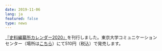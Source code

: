 ```yaml
---
date: 2019-11-06
lang: ja
featured: false
type: news
---
```

<a href="https://twitter.com/UTokyo_HI/status/1190127904882999296" target="_blank">『史料編纂所カレンダー2020』</a>を刊行しました。東京大学コミュニケーションセンター（場所は<a href="https://utcc.u-tokyo.ac.jp/user_data/shop.php" target="_blank">こちら</a>）にて510円（税込）で発売します。
